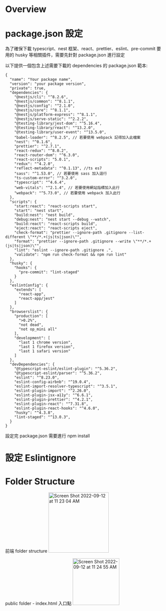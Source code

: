 
# Overview

# package.json 設定
為了確保下載 typescript、nest 框架、react、prettier、eslint、pre-commit 要用的 husky 等相關插件，需要先針對 package.json 進行設定

以下提供一個包含上述需要下載的 dependencies 的 package.json 範本:
```
{
  "name": "Your package name",
  "version": "your package version",
  "private": true,
  "dependencies": {
    "@nestjs/cli": "^8.2.6",
    "@nestjs/common": "^8.1.1",
    "@nestjs/config": "^2.1.0",
    "@nestjs/core": "^8.1.1",
    "@nestjs/platform-express": "^8.1.1",
    "@nestjs/serve-static": "^2.2.2",
    "@testing-library/jest-dom": "^5.16.4",
    "@testing-library/react": "^13.2.0",
    "@testing-library/user-event": "^13.5.0",
    "babel-loader": "^8.2.5", // 若要使用 webpack 記得加入此檔案
    "nest": "^0.1.6",
    "prettier": "^2.7.1",
    "react-redux": "^8.0.2",
    "react-router-dom": "^6.3.0",
    "react-scripts": "5.0.1",
    "redux": "^4.2.0",
    "reflect-metadata": "^0.1.13", //ts es7
    "sass": "^1.53.0", // 若要使用 sass 加入這行
    "ts-custom-error": "^3.2.0",
    "typescript": "^4.6.4",
    "web-vitals": "^2.1.4", // 若要使用網站指標加入此行
    "webpack": "^5.73.0", // 若要使用 webpack 加入此行
  },
  "scripts": {
    "start:react": "react-scripts start",
    "start": "nest start",
    "build:nest": "nest build",
    "debug:nest": "nest start --debug --watch",
    "build:react": "react-scripts build",
    "eject:react": "react-scripts eject",
    "check-format": "prettier --ignore-path .gitignore --list-different \"**/*.+(js|ts|json)\"",
    "format": "prettier --ignore-path .gitignore --write \"**/*.+(js|ts|json)\"",
    "lint": "eslint --ignore-path .gitignore .",
    "validate": "npm run check-format && npm run lint"
  },
  "husky": {
    "hooks": {
      "pre-commit": "lint-staged"
    }
  },
  "eslintConfig": {
    "extends": [
      "react-app",
      "react-app/jest"
    ]
  },
  "browserslist": {
    "production": [
      ">0.2%",
      "not dead",
      "not op_mini all"
    ],
    "development": [
      "last 1 chrome version",
      "last 1 firefox version",
      "last 1 safari version"
    ]
  },
  "devDependencies": {
    "@typescript-eslint/eslint-plugin": "^5.36.2",
    "@typescript-eslint/parser": "^5.36.2",
    "eslint": "^8.23.0",
    "eslint-config-airbnb": "^19.0.4",
    "eslint-import-resolver-typescript": "^3.5.1",
    "eslint-plugin-import": "^2.26.0",
    "eslint-plugin-jsx-a11y": "^6.6.1",
    "eslint-plugin-prettier": "^4.2.1",
    "eslint-plugin-react": "^7.31.8",
    "eslint-plugin-react-hooks": "^4.6.0",
    "husky": "^4.3.8",
    "lint-staged": "^13.0.3",
  }
}

```
設定完 package.json 需要進行 npm install

# 設定 Eslintignore

# Folder Structure
前端 folder structure
<img width="192" alt="Screen Shot 2022-09-12 at 11 23 04 AM" src="https://user-images.githubusercontent.com/29693123/189568195-e9ab38a9-a50f-4f42-bed2-c3018f7cf646.png">

public folder - index.html 入口點
<img width="149" alt="Screen Shot 2022-09-12 at 11 24 55 AM" src="https://user-images.githubusercontent.com/29693123/189568430-9a297627-7d6e-4c93-ac87-fa422243bc9e.png">


